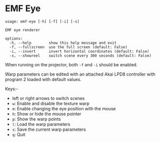 # EMF Eye

```
usage: emf-eye [-h] [-f] [-i] [-s]

EMF eye renderer

options:
  -h, --help        show this help message and exit
  -f, --fullscreen  use the full screen (default: False)
  -i, --invert      invert horizontal coordinates (default: False)
  -s, --showreel    switch scene every 300 seconds (default: False)
```

When running on the projector, both `-f` and `-i` should be enabled.

Warp parameters can be edited with an attached Akai LPD8 controller with program 2 loaded with default values.

Keys:-

* left or right arrows to switch scenes
* `w`: Enable and disable the texture warp
* `m`: Enable changing the eye position with the mouse
* `h`: Show or hide the mouse pointer
* `p`: Show the warp points
* `l`: Load the warp parameters
* `s`: Save the current warp parameters
* `q`: Quit
